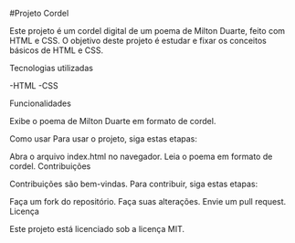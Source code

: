 #Projeto Cordel

Este projeto é um cordel digital de um poema de Milton Duarte, feito com HTML e CSS. O objetivo deste projeto é estudar e fixar os conceitos básicos de HTML e CSS.

  Tecnologias utilizadas
  
-HTML
-CSS

  Funcionalidades

Exibe o poema de Milton Duarte em formato de cordel.

Como usar
Para usar o projeto, siga estas etapas:

Abra o arquivo index.html no navegador.
Leia o poema em formato de cordel.
Contribuições

Contribuições são bem-vindas. Para contribuir, siga estas etapas:

Faça um fork do repositório.
Faça suas alterações.
Envie um pull request.
Licença

Este projeto está licenciado sob a licença MIT.

